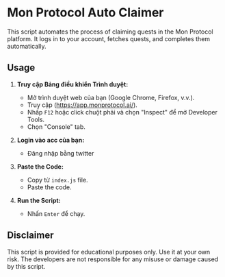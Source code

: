 # Mon Protocol Auto Claimer

This script automates the process of claiming quests in the Mon Protocol platform. It logs in to your account, fetches quests, and completes them automatically.

## Usage

1. **Truy cập Bảng điều khiển Trình duyệt:**

    - Mở trình duyệt web của bạn (Google Chrome, Firefox, v.v.).
    - Truy cập (https://app.monprotocol.ai/).
    - Nhấp `F12` hoặc click chuột phải và chọn "Inspect" để mở Developer Tools.
    - Chọn "Console" tab.

2. **Login vào acc của bạn:**

    - Đăng nhập bằng twitter

3. **Paste the Code:**

    - Copy từ `index.js` file.
    - Paste the code.

4. **Run the Script:**

    - Nhấn `Enter` để chạy.


## Disclaimer

This script is provided for educational purposes only. Use it at your own risk. The developers are not responsible for any misuse or damage caused by this script.
